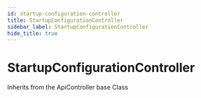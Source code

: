 ```yaml
---
id: startup-configuration-controller
title: StartupConfigurationController
sidebar_label: StartupConfigurationController
hide_title: true
---
```


# StartupConfigurationController

Inherits from the ApiController base Class
